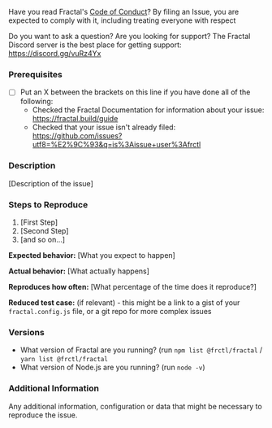 Have you read Fractal's [Code of Conduct](/.github/CODE_OF_CONDUCT.md)? By filing an Issue, you are expected to comply with it, including treating everyone with respect

Do you want to ask a question? Are you looking for support? The Fractal Discord server is the best place for getting support:
https://discord.gg/vuRz4Yx

### Prerequisites

* [ ] Put an X between the brackets on this line if you have done all of the following:
    * Checked the Fractal Documentation for information about your issue: https://fractal.build/guide
    * Checked that your issue isn't already filed: https://github.com/issues?utf8=%E2%9C%93&q=is%3Aissue+user%3Afrctl

### Description

[Description of the issue]

### Steps to Reproduce

1. [First Step]
2. [Second Step]
3. [and so on...]

**Expected behavior:** [What you expect to happen]

**Actual behavior:** [What actually happens]

**Reproduces how often:** [What percentage of the time does it reproduce?]

**Reduced test case:** (if relevant) - this might be a link to a gist of your `fractal.config.js` file, or a git repo for more complex issues

### Versions

* What version of Fractal are you running? (run `npm list @frctl/fractal` / `yarn list @frctl/fractal`
* What version of Node.js are you running? (run `node -v`)


### Additional Information

Any additional information, configuration or data that might be necessary to reproduce the issue.
